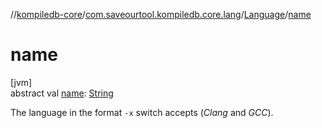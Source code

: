 //[kompiledb-core](../../../index.md)/[com.saveourtool.kompiledb.core.lang](../index.md)/[Language](index.md)/[name](name.md)

# name

[jvm]\
abstract val [name](name.md): [String](https://kotlinlang.org/api/latest/jvm/stdlib/kotlin/-string/index.html)

The language in the format `-x` switch accepts (*Clang* and *GCC*).
